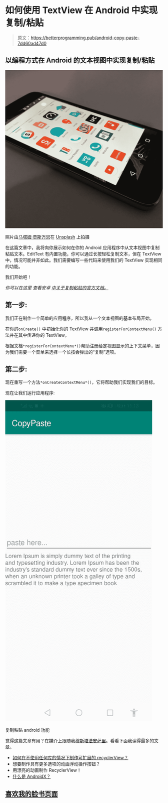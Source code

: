 # 如何使用 TextView 在 Android 中实现复制/粘贴

> 原文：<https://betterprogramming.pub/android-copy-paste-7dd60ad47d0>

## 以编程方式在 Android 的文本视图中实现复制/粘贴

![](img/bfdc5aaa1afef8971d5a9b5928060575.png)

照片由[马塔姆·贾斯万思](https://unsplash.com/@mjaswanth?utm_source=unsplash&utm_medium=referral&utm_content=creditCopyText)在 [Unsplash](https://unsplash.com/search/photos/android?utm_source=unsplash&utm_medium=referral&utm_content=creditCopyText) 上拍摄

在这篇文章中，我将向你展示如何在你的 Android 应用程序中从文本视图中复制粘贴文本。EditText 有内置功能，你可以通过长按轻松复制文本，但在 TextView 中，情况可能并非如此。我们需要编写一些代码来使用我们的 TextView 实现相同的功能。

我们开始吧！

*你可以在这里* *查看安卓* [*中关于复制粘贴的官方文档。*](https://developer.android.com/guide/topics/text/copy-paste)

## 第一步:

我们正在制作一个简单的应用程序，所以我从一个文本视图的基本布局开始。

在你的`onCreate()` 中初始化你的 TextView 并调用`registerForContextMenu()` 方法并在其中传递你的 TextView。

根据文档`*registerForContextMenu*()`帮助注册给定视图显示的上下文菜单，因为我们需要一个菜单来选择一个长按会弹出的“复制”选项。

## 第二步:

现在重写一个方法`*onCreateContextMenu*()`，它将帮助我们实现我们的目标。

现在让我们运行应用程序:

![](img/5ccbe704cbb9a95aa2fe62431592c4cf.png)

复制粘贴 android 功能

觉得这篇文章有用？在媒介上跟随我[穆斯塔法安萨里](https://medium.com/u/8ee4abb8abb8?source=post_page-----1b8c9832af43----------------------)。看看下面我读得最多的文章。

*   [如何在不使用任何库的情况下制作可扩展的 recyclerView？](https://medium.com/better-programming/recyclerview-expanded-1c1be424282c)
*   想要制作具有更多选项的动画浮动操作按钮？
*   用漂亮的动画制作 RecyclerView！
*   [什么是 AndroidX？](https://medium.com/better-programming/what-is-androidx-1b8c9832af43)

## [喜欢我的脸书页面](https://www.facebook.com/codixlab/)
